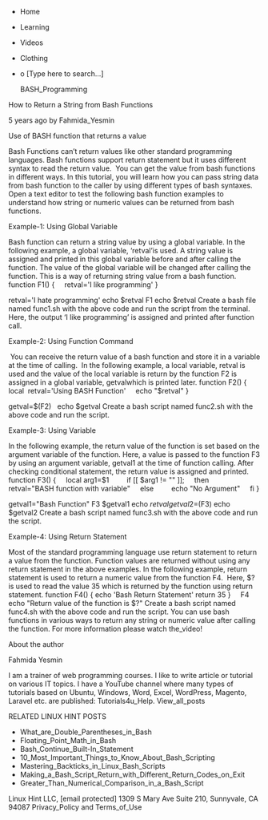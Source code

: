 




















































* Home
* Learning
* Videos
* Clothing
*
  o [Type here to search...]


   BASH_Programming


How to Return a String from Bash Functions

5 years ago
by Fahmida_Yesmin


Use of BASH function that returns a value

Bash Functions can’t return values like other standard programming languages.
Bash functions support return statement but it uses different syntax to read
the return value.  You can get the value from bash functions in different ways.
In this tutorial, you will learn how you can pass string data from bash
function to the caller by using different types of bash syntaxes. Open a text
editor to test the following bash function examples to understand how string or
numeric values can be returned from bash functions.

Example-1: Using Global Variable

Bash function can return a string value by using a global variable. In the
following example, a global variable, ‘retval’is used. A string value is
assigned and printed in this global variable before and after calling the
function. The value of the global variable will be changed after calling the
function. This is a way of returning string value from a bash function.
function F1()
{
    retval='I like programming'
}

retval='I hate programming'
echo $retval
F1
echo $retval
Create a bash file named func1.sh with the above code and run the script from
the terminal. Here, the output ‘I like programming’ is assigned and printed
after function call.

Example-2: Using Function Command

 You can receive the return value of a bash function and store it in a variable
at the time of calling.  In the following example, a local variable, retval is
used and the value of the local variable is return by the function F2 is
assigned in a global variable, getvalwhich is printed later.
function F2()
{
    local  retval='Using BASH Function'
    echo "$retval"
}

getval=$(F2)  
echo $getval
Create a bash script named func2.sh with the above code and run the script.


Example-3: Using Variable

In the following example, the return value of the function is set based on the
argument variable of the function. Here, a value is passed to the function F3
by using an argument variable, getval1 at the time of function calling. After
checking conditional statement, the return value is assigned and printed.
function F3()
{
    local arg1=$1
   
    if [[ $arg1 != "" ]];
    then
        retval="BASH function with variable"
    else
        echo "No Argument"
    fi
}

getval1="Bash Function"
F3 $getval1
echo $retval
getval2=$(F3)
echo $getval2
Create a bash script named func3.sh with the above code and run the script.

Example-4: Using Return Statement

Most of the standard programming language use return statement to return a
value from the function. Function values are returned without using any return
statement in the above examples. In the following example, return statement is
used to return a numeric value from the function F4.  Here, $? is used to read
the value 35 which is returned by the function using return statement.
function F4() {
echo 'Bash Return Statement'
return 35
}
   
F4
echo "Return value of the function is $?"
Create a bash script named func4.sh with the above code and run the script.
You can use bash functions in various ways to return any string or numeric
value after calling the function. For more information please watch the_video!


About the author


Fahmida Yesmin

I am a trainer of web programming courses. I like to write article or tutorial
on various IT topics. I have a YouTube channel where many types of tutorials
based on Ubuntu, Windows, Word, Excel, WordPress, Magento, Laravel etc. are
published: Tutorials4u_Help.
View_all_posts

RELATED LINUX HINT POSTS


* What_are_Double_Parentheses_in_Bash
* Floating_Point_Math_in_Bash
* Bash_Continue_Built-In_Statement
* 10_Most_Important_Things_to_Know_About_Bash_Scripting
* Mastering_Backticks_in_Linux_Bash_Scripts
* Making_a_Bash_Script_Return_with_Different_Return_Codes_on_Exit
* Greater_Than_Numerical_Comparison_in_a_Bash_Script

Linux Hint LLC, [email protected]
1309 S Mary Ave Suite 210, Sunnyvale, CA 94087
 Privacy_Policy and Terms_of_Use
